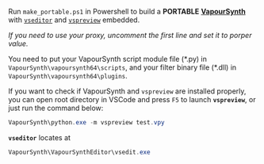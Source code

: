 Run `make_portable.ps1` in Powershell to build a **PORTABLE** [**VapourSynth**](https://github.com/vapoursynth/vapoursynth) with [`vseditor`](https://bitbucket.org/mystery_keeper/vapoursynth-editor) and [`vspreview`](https://github.com/Endilll/vapoursynth-preview) embedded.

*If you need to use your proxy, uncomment the first line and set it to porper value.*

You need to put your VapourSynth script module file (\*.py) in `VapourSynth\vapoursynth64\scripts`, and your filter binary file (\*.dll) in `VapourSynth\vapoursynth64\plugins`.

If you want to check if VapourSynth and `vspreview` are installed properly, you can open root directory in VSCode and press `F5` to launch **`vspreview`**, or just run the command  below:
```powershell
VapourSynth\python.exe -m vspreview test.vpy
```

**`vseditor`** locates at
```powershell
VapourSynth\VapourSynthEditor\vsedit.exe
```